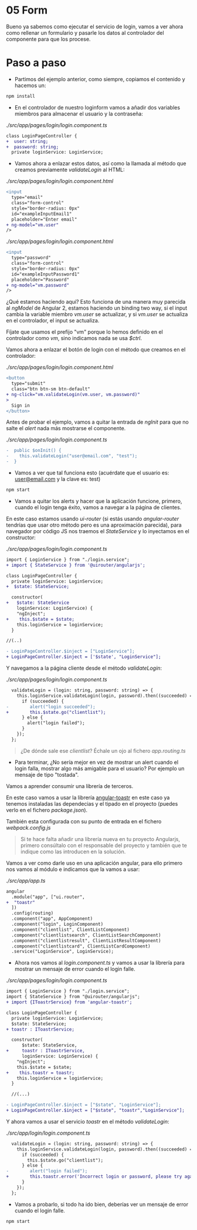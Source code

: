 # 05 Form

Bueno ya sabemos como ejecutar el servicio de login, vamos a ver ahora como rellenar un formulario y pasarle los datos al controlador del componente para que los procese.

# Paso a paso

- Partimos del ejemplo anterior, como siempre, copiamos el contenido y hacemos un:

```bash
npm install
```

- En el controlador de nuestro loginform vamos a añadir dos variables miembros para almacenar el usuario y la contraseña:

_./src/app/pages/login/login.component.ts_

```diff
class LoginPageController {
+  user: string;
+  password: string;
  private loginService: LoginService;
```

- Vamos ahora a enlazar estos datos, así como la llamada al método que creamos previamente _validateLogin_ al HTML:

_./src/app/pages/login/login.component.html_

```diff
<input
  type="email"
  class="form-control"
  style="border-radius: 0px"
  id="exampleInputEmail1"
  placeholder="Enter email"
+ ng-model="vm.user"
/>
```

_./src/app/pages/login/login.component.html_

```diff
<input
  type="password"
  class="form-control"
  style="border-radius: 0px"
  id="exampleInputPassword1"
  placeholder="Password"
+ ng-model="vm.password"
/>
```

¿Qué estamos haciendo aquí? Esto funciona de una manera muy parecida al _ngModel_ de Angular 2, estamos haciendo un binding two way, si el input cambia la variable miembro _vm.user_ se actualizar, y si _vm.user_ se actualiza en el controlador, el input se actualiza.

Fíjate que usamos el prefijo "vm" porque lo hemos definido en el controlador como _vm_, sino indicamos nada se usa _$ctrl_.

Vamos ahora a enlazar el botón de login con el método que creamos en el controlador:

_./src/app/pages/login/login.component.html_

```diff
<button
  type="submit"
  class="btn btn-sm btn-default"
+ ng-click="vm.validateLogin(vm.user, vm.password)"
>
  Sign in
</button>
```

Antes de probar el ejemplo, vamos a quitar la entrada de _ngInit_ para que no salte el _alert_ nada más mostrarse el componente.

_./src/app/pages/login/login.component.ts_

```diff
-  public $onInit() {
-    this.validateLogin("user@email.com", "test");
-  }
```

- Vamos a ver que tal funciona esto (acuérdate que el usuario es: user@email.com y la clave es: test)

```bash
npm start
```

- Vamos a quitar los alerts y hacer que la aplicación funcione, primero, cuando el login tenga éxito, vamos a navegar a la página de clientes.

En este caso estamos usando _ui-router_ (si estás usando _angular-router_ tendrías que usar otro método pero es una aproximación parecida), para navegador por código JS nos traemos el _StateService_ y lo inyectamos en el constructor:

_./src/app/pages/login/login.component.ts_

```diff
import { LoginService } from "./login.service";
+ import { StateService } from '@uirouter/angularjs';

class LoginPageController {
  private loginService: LoginService;
+  $state: StateService;

  constructor(
+   $state: StateService
    loginService: LoginService) {
    "ngInject";
+    this.$state = $state;
    this.loginService = loginService;
  }

//(..)

- LoginPageController.$inject = ["LoginService"];
+ LoginPageController.$inject = ['$state', "LoginService"];

```

Y navegamos a la página cliente desde el método _validateLogin_:

_./src/app/pages/login/login.component.ts_

```diff
  validateLogin = (login: string, password: string) => {
    this.loginService.validateLogin(login, password).then((succeeded) => {
      if (succeeded) {
-        alert("login succeeded");
+        this.$state.go("clientlist");
      } else {
        alert("login failed");
      }
    });
  };
```

> ¿De dónde sale ese _clientlist_? Échale un ojo al fichero _app.routing.ts_

- Para terminar, ¿No sería mejor en vez de mostrar un alert cuando el login falla, mostrar algo más amigable para el usuario? Por ejemplo un mensaje de tipo "tostada".

Vamos a aprender consumir una librería de terceros.

En este caso vamos a usar la librería [angular-toastr](https://github.com/Foxandxss/angular-toastr) en este caso ya tenemos instaladas las dependecias y el tipado en el proyecto (puedes verlo en el fichero _package.json_).

También esta configurada con su punto de entrada en el fichero _webpack.config.js_

> Si te hace falta añadir una librería nueva en tu proyecto Angularjs, primero consúltalo con el responsable del proyecto y también que te indique como las introducen en la solución.

Vamos a ver como darle uso en una aplicación angular, para ello primero nos vamos al módulo e indicamos que la vamos a usar:

_./src/app/app.ts_

```diff
angular
  .module("app", ["ui.router",
+  "toastr"
  ])
  .config(routing)
  .component("app", AppComponent)
  .component("login", LoginComponent)
  .component("clientlist", ClientListComponent)
  .component("clientlistsearch", ClientListSearchComponent)
  .component("clientlistresult", ClientListResultComponent)
  .component("clientlistcard", ClientListCardComponent)
  .service("LoginService", LoginService);
```

- Ahora nos vamos al _login.component.ts_ y vamos a usar la librería para mostrar un mensaje de error cuando el login falle.

_./src/app/pages/login/login.component.ts_

```diff
import { LoginService } from "./login.service";
import { StateService } from "@uirouter/angularjs";
+ import {IToastrService} from 'angular-toastr';

class LoginPageController {
  private loginService: LoginService;
  $state: StateService;
+ toastr : IToastrService;

  constructor(
      $state: StateService,
+     toastr : IToastrService,
      loginService: LoginService) {
    "ngInject";
    this.$state = $state;
+    this.toastr = toastr;
    this.loginService = loginService;
  }

  //(...)

- LoginPageController.$inject = ["$state", "LoginService"];
+ LoginPageController.$inject = ["$state", "toastr","LoginService"];
```

Y ahora vamos a usar el servicio _toastr_ en el método _validateLogin_:

_./src/app/login/login.component.ts_

```diff
  validateLogin = (login: string, password: string) => {
    this.loginService.validateLogin(login, password).then((succeeded) => {
      if (succeeded) {
        this.$state.go("clientlist");
      } else {
-        alert("login failed");
+        this.toastr.error('Incorrect login or password, please try again, Pssst login: user@email.com pwd: test');
      }
    });
  };
```

- Vamos a probarlo, si todo ha ido bien, deberías ver un mensaje de error cuando el login falle.

```bash
npm start
```
